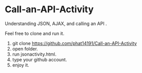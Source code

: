 # Call-an-API-Activity
Understanding JSON, AJAX, and calling an API .

Feel free to clone and run it. 
1) git clone https://github.com/phat14191/Call-an-API-Activity
2) open folder.
3) run jsonactivity.html.
4) type your github account.
5) enjoy it.
